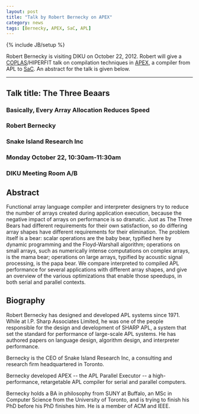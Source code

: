 ```yaml
---
layout: post
title: "Talk by Robert Bernecky on APEX"
category: news
tags: [Bernecky, APEX, SaC, APL]
---
```

{% include JB/setup %}

Robert Bernecky is visiting DIKU on October 22, 2012. Robert will give
a [COPLAS](www.coplas.org)/HIPERFIT talk on compilation techniques in
[APEX](http://www.snakeisland.com/apexup.htm), a compiler from APL to
[SaC](http://www.sac-home.org/). An abstract for the talk is given
below.

---

## Talk title: The Three Beaars
### Basically, Every Array Allocation Reduces Speed

### Robert Bernecky
### Snake Island Research Inc

### Monday October 22, 10:30am-11:30am
### DIKU Meeting Room A/B

## Abstract

Functional array language compiler and interpreter designers try to
reduce the number of arrays created during application execution,
because the negative impact of arrays on performance is so dramatic.
Just as The Three Bears had different requirements for their own
satisfaction, so do differing array shapes have different requirements
for their elimination. The problem itself is a bear: scalar operations
are the baby bear, typified here by dynamic programming and the
Floyd-Warshall algorithm; operations on small arrays, such as
numerically intense computations on complex arrays, is the mama bear;
operations on large arrays, typified by acoustic signal processing, is
the papa bear.  We compare interpreted to compiled APL performance for
several applications with different array shapes, and give an overview
of the various optimizations that enable those speedups, in both
serial and parallel contexts.

## Biography

Robert Bernecky has designed and developed APL systems since 1971.
While at I.P. Sharp Associates Limited, he was one of the people
responsible for the design and development of SHARP APL, a system that
set the standard for performance of large-scale APL systems.  He has
authored papers on language design, algorithm design, and interpreter
performance.

Bernecky is the CEO of Snake Island Research Inc, a consulting and
research firm headquartered in Toronto.

Bernecky developed APEX -- the APL Parallel Executor -- a high-
performance, retargetable APL compiler for serial and parallel
computers.

Bernecky holds a BA in philosophy from SUNY at Buffalo, an MSc in
Computer Science from the University of Toronto, and is trying to
finish his PhD before his PhD finishes him.  He is a member of ACM and
IEEE.

